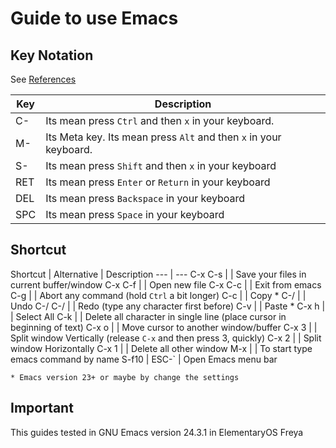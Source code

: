 # Guide to use Emacs

## Key Notation
See [References](http://www.emacswiki.org/emacs/EmacsKeyNotation)

Key | Description
---- | ----
C- | Its mean press `Ctrl` and then `x` in your keyboard.
M- | Its Meta key. Its mean press `Alt` and then `x` in your keyboard.
S- | Its mean press `Shift` and then `x` in your keyboard
RET | Its mean press `Enter` or `Return` in your keyboard
DEL | Its mean press `Backspace` in your keyboard
SPC | Its mean press `Space` in your keyboard

## Shortcut
Shortcut | Alternative | Description
--- | ---
C-x C-s	|  | Save your files in current buffer/window
C-x C-f |  | Open new file
C-x C-c |  | Exit from emacs
C-g |  | Abort any command (hold `Ctrl` a bit longer)
C-c |  | Copy *
C-/ |  | Undo
C-/ C-/ |  | Redo (type any character first before)
C-v |  | Paste *
C-x h |  | Select All
C-k |  | Delete all character in single line (place cursor in beginning of text)
C-x o |  | Move cursor to another window/buffer
C-x 3 |  | Split window Vertically (release `C-x` and then press 3, quickly)
C-x 2 |  | Split window Horizontally
C-x 1 |  | Delete all other window
M-x |  | To start type emacs command by name
S-f10 | ESC-` | Open Emacs menu bar
```
* Emacs version 23+ or maybe by change the settings
```
## Important
This guides tested in GNU Emacs version 24.3.1 in ElementaryOS Freya
